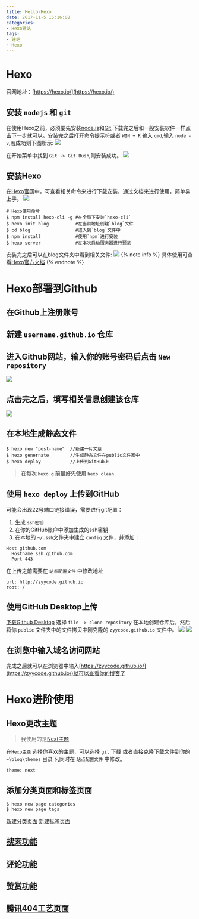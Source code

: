 ```yaml
---
title: Hello-Hexo
date: 2017-11-5 15:16:08
categories:
- Hexo建站
tags:
- 建站
- Hexo
---
```

# Hexo

官网地址：[https://hexo.io/](https://hexo.io/)

## 安装 `nodejs` 和 `git` 

在使用Hexo之前，必须要先安装[node.js](http://nodejs.cn/)和[Git](https://git-scm.com/),下载完之后和一般安装软件一样点击下一步就可以。安装完之后打开命令提示符或者 `WIN + R` 输入 `cmd`,输入 `node -v`,若成功则下图所示:
![](Hello-Hexo/node-test.png)

<!-- more -->

在开始菜单中找到 `Git -> Git Bush`,则安装成功。
![](Hello-Hexo/git-test.png)

## 安装Hexo

在[Hexo官网](https://hexo.io/)中，可查看相关命令来进行下载安装，通过文档来进行使用，简单易上手。
![](Hello-Hexo/hexo-use.png)

```
# Hexo使用命令
$ npm install hexo-cli -g #在全局下安装`hexo-cli`
$ hexo init blog          #在当前地址创建`blog`文件
$ cd blog                 #进入到`blog`文件中
$ npm install             #使用`npm`进行安装
$ hexo server             #在本次启动服务器进行预览
```
安装完之后可以在blog文件夹中看到相关文件:
![](Hello-Hexo/hexo-file.png)
{% note info %} 具体使用可查看[Hexo官方文档](https://hexo.io/zh-cn/docs/) {% endnote %}

# Hexo部署到Github

## 在Github上注册账号

## 新建 `username.github.io` 仓库
## 进入Github网站，输入你的账号密码后点击 `New repository`
![](Hello-Hexo/github-new.png)
## 点击完之后，填写相关信息创建该仓库
![](Hello-Hexo/github-create.png)
## 在本地生成静态文件
```
$ hexo new "post-name"  //新建一片文章
$ hexo genernate        //生成静态文件在public文件家中
$ hexo deploy           //上传到GitHub上
```
> **在每次 `hexo g` 前最好先使用 `hexo clean`**

## 使用 `hexo deploy` 上传到GitHub
可能会出现22号端口链接错误，需要进行git配置：
1. 生成 `ssh密钥`
2. 在你的GitHub账户中添加生成的ssh密钥
3. 在本地的 `~/.ssh`文件夹中建立 `config` 文件，并添加：
```
Host github.com
  Hostname ssh.github.com
  Port 443
```
在上传之前需要在 `站点配置文件` 中修改地址
```
url: http://zyycode.github.io
root: /
```

## 使用GitHub Desktop上传
[下载Github Desktop](https://desktop.github.com/)
选择 `file -> clone repository` 在本地创建仓库后，然后将你 `public` 文件夹中的文件拷贝中刚克隆的 `zyycode.github.io` 文件中。
![](Hello-Hexo/github-desktop.png)
![](Hello-Hexo/github-desktop-use.png)

## 在浏览中输入域名访问网站
完成之后就可以在浏览器中输入[https://zyycode.github.io/](https://zyycode.github.io/)就可以查看你的博客了

# Hexo进阶使用

## Hexo更改主题
> 我使用的是[Next主题](http://theme-next.iissnan.com/)

在`Hexo主题` 选择你喜欢的主题，可以选择 `git` 下载 或者直接克隆下载文件到你的 `~\blog\themes` 目录下,同时在 `站点配置文件` 中修改。
```
theme: next
```
## 添加分类页面和标签页面
```
$ hexo new page categories
$ hexo new page tags
```
[新建分类页面](http://theme-next.iissnan.com/theme-settings.html#categories-page)
[新建标签页面](http://theme-next.iissnan.com/theme-settings.html#tags-page)
## [搜索功能](http://theme-next.iissnan.com/third-party-services.html#local-search)
## [评论功能](http://theme-next.iissnan.com/third-party-services.html#comment-system)
## [赞赏功能](http://theme-next.iissnan.com/theme-settings.html#reward)
## [腾讯404工艺页面](http://theme-next.iissnan.com/theme-settings.html#volunteer-404)

